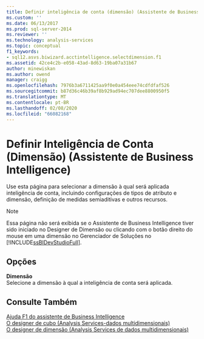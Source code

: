 ```yaml
---
title: Definir inteligência de conta (dimensão) (Assistente de Business Intelligence) | Microsoft Docs
ms.custom: ''
ms.date: 06/13/2017
ms.prod: sql-server-2014
ms.reviewer: ''
ms.technology: analysis-services
ms.topic: conceptual
f1_keywords:
- sql12.asvs.biwizard.acctintelligence.selectdimension.f1
ms.assetid: 42ce4c2b-e058-43ad-8d63-19ba07a31b67
author: minewiskan
ms.author: owend
manager: craigg
ms.openlocfilehash: 7976b3a6711425aa9f0e0a454eee74cdfdfaf526
ms.sourcegitcommit: b87d36c46b39af8b929ad94ec707dee8800950f5
ms.translationtype: MT
ms.contentlocale: pt-BR
ms.lasthandoff: 02/08/2020
ms.locfileid: "66082168"
---
```

# <a name="define-account-intelligence-dimension-business-intelligence-wizard"></a>Definir Inteligência de Conta (Dimensão) (Assistente de Business Intelligence)
  Use esta página para selecionar a dimensão à qual será aplicada inteligência de conta, incluindo configurações de tipos de atributo e dimensão, definição de medidas semiaditivas e outros recursos.  
  
> [!NOTE]  
>  Essa página não será exibida se o Assistente de Business Intelligence tiver sido iniciado no Designer de Dimensão ou clicando com o botão direito do mouse em uma dimensão no Gerenciador de Soluções no [!INCLUDE[ssBIDevStudioFull](../includes/ssbidevstudiofull-md.md)].  
  
## <a name="options"></a>Opções  
 **Dimensão**  
 Selecione a dimensão à qual a inteligência de conta será aplicada.  
  
## <a name="see-also"></a>Consulte Também  
 [Ajuda F1 do assistente de Business Intelligence](business-intelligence-wizard-f1-help.md)   
 [O designer de cubo &#40;Analysis Services-dados multidimensionais&#41;](cube-designer-analysis-services-multidimensional-data.md)   
 [O designer de dimensão &#40;Analysis Services de dados multidimensionais&#41;](dimension-designer-analysis-services-multidimensional-data.md)  
  
  
